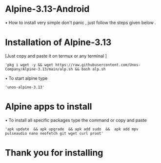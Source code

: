 # Alpine-3.13-Android
   
  • How to install very simple don't panic , just follow the steps given below .

# Installation of Alpine-3.13
  [Just copy and paste it on termux or any terminal ]
  
    'pkg i wget -y && wget https://raw.githubusercontent.com/Unos-Company/Alpine-3.13/main/alp.sh && bash alp.sh

  • To start alpine type 

    'unos-alpine-3.13'

# Alpine apps to install 

 • To install all specific packages type the command or copy and paste 
    
    'apk update  && apk upgrade  && apk add sudo  &&  apk add mpv pulseaudio nano neofetch git wget curl proot'

# Thank you for installing 
